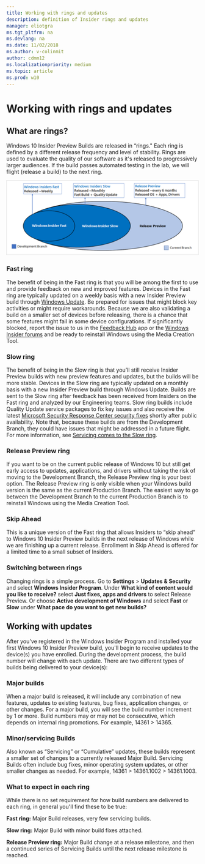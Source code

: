 ```yaml
---
title: Working with rings and updates
description: definition of Insider rings and updates
manager: eliotgra
ms.tgt_pltfrm: na
ms.devlang: na
ms.date: 11/02/2018
ms.author: v-colinmit
author: cdmm12
ms.localizationpriority: medium
ms.topic: article
ms.prod: w10
---
```


# Working with rings and updates

## What are rings?
Windows 10 Insider Preview Builds are released in “rings." Each ring is defined by a different release frequency and level of stability. Rings are used to evaluate the quality of our software as it's released to progressively larger audiences. If the build passes automated testing in the lab, we will flight (release a build) to the next ring. 

![Ring Theory](images/Rings4.png "Windows Insider Preview Rings")

### Fast ring
The benefit of being in the Fast ring is that you will be among the first to use and provide feedback on new and improved features. Devices in the Fast ring are typically updated on a weekly basis with a new Insider Preview build through [Windows Update](https://docs.microsoft.com/windows/deployment/update/windows-update-overview). Be prepared for issues that might block key activities or might require workarounds. Because we are also validating a build on a smaller set of devices before releasing, there is a chance that some features might fail in some device configurations. If significantly blocked, report the issue to us in the [Feedback Hub](feedback-hub:///) app or the [Windows Insider forums](https://social.technet.microsoft.com/Forums/en-US/home?forum=WindowsInsiderPreview) and be ready to reinstall Windows using the Media Creation Tool. 

### Slow ring
The benefit of being in the Slow ring is that you’ll still receive Insider Preview builds with new preview features and updates, but the builds will be more stable. Devices in the Slow ring are typically updated on a monthly basis with a new Insider Preview build through Windows Update. Builds are sent to the Slow ring after feedback has been received from Insiders on the Fast ring and analyzed by our Engineering teams. Slow ring builds include Quality Update service packages to fix key issues and also receive the latest [Microsoft Security Response Center security fixes](https://msrc-blog.microsoft.com/category/msrc/) shortly after public availability. Note that, because these builds are from the Development Branch, they could have issues that might be addressed in a future flight. For more information, see [Servicing comes to the Slow ring](https://insider.windows.com/en-us/articles/servicing-comes-to-the-slow-ring/).

### Release Preview ring
If you want to be on the current public release of Windows 10 but still get early access to updates, applications, and drivers without taking the risk of moving to the Development Branch, the Release Preview ring is your best option. The Release Preview ring is only visible when your Windows build version is the same as the current Production Branch. The easiest way to go between the Development Branch to the current Production Branch is to reinstall Windows using the Media Creation Tool. 

### Skip Ahead
This is a unique version of the Fast ring that allows Insiders to “skip ahead” to Windows 10 Insider Preview builds in the next release of Windows while we are finishing up a current release. Enrollment in Skip Ahead is offered for a limited time to a small subset of Insiders.

### Switching between rings
Changing rings is a simple process. Go to **Settings** > **Updates & Security** and select __Windows Insider Program__. Under __What kind of content would you like to receive?__ select **Just fixes, apps and drivers** to select Release Preview. Or choose **Active development of Windows** and select **Fast** or **Slow** under **What pace do you want to get new builds?**

## Working with updates

After you've registered in the Windows Insider Program and installed your first Windows 10 Insider Preview build, you'll begin to receive updates to the device(s) you have enrolled. During the development process, the build number will change with each update. There are two different types of builds being delivered to your device(s):

### Major builds

When a major build is released, it will include any combination of new features, updates to existing features, bug fixes, application changes, or other changes. For a major build, you will see the build number increment by 1 or more. Build numbers may or may not be consecutive, which depends on internal ring promotions. For example, 14361 > 14365.

### Minor/servicing Builds

Also known as “Servicing” or “Cumulative” updates, these builds represent a smaller set of changes to a currently released Major Build. Servicing Builds often include bug fixes, minor operating system updates, or other smaller changes as needed. For example, 14361 > 14361.1002 > 14361.1003.

### What to expect in each ring

While there is no set requirement for how build numbers are delivered to each ring, in general you'll find these to be true:

**Fast ring:** Major Build releases, very few servicing builds.

**Slow ring:** Major Build with minor build fixes attached.

**Release Preview ring:** Major Build change at a release milestone, and then a continued series of Servicing Builds until the next release milestone is reached.
